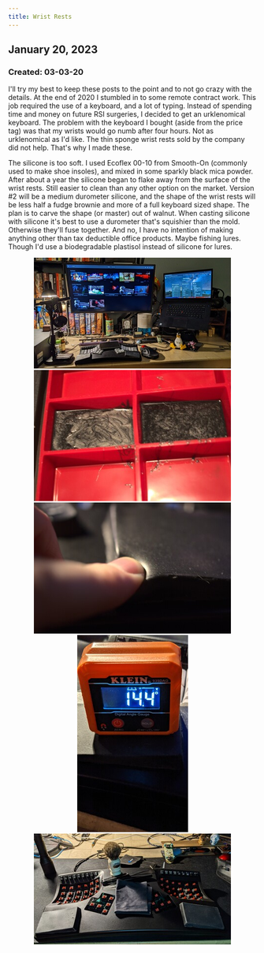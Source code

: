 ```yaml
---
title: Wrist Rests
---
```


## January 20, 2023
### Created: 03-03-20

I'll try my best to keep these posts to the point and to not go crazy with the details. At the end of 2020 I stumbled in to some remote contract work. This job required the use of a keyboard, and a lot of typing. Instead of spending time and money on future RSI surgeries, I decided to get an urklenomical keyboard. The problem with the keyboard I bought (aside from the price tag) was that my wrists would go numb after four hours. Not as urklenomical as I'd like. The thin sponge wrist rests sold by the company did not help. That's why I made these.

The silicone is too soft. I used Ecoflex 00-10 from Smooth-On (commonly used to make shoe insoles), and mixed in some sparkly black mica powder. After about a year the silicone began to flake away from the surface of the wrist rests. Still easier to clean than any other option on the market. Version #2 will be a medium durometer silicone, and the shape of the wrist rests will be less half a fudge brownie and more of a full keyboard sized shape. The plan is to carve the shape (or master) out of walnut. When casting silicone with silicone it's best to use a durometer that's squishier than the mold. Otherwise they'll fuse together. And no, I have no intention of making anything other than tax deductible office products. Maybe fishing lures. Though I'd use a biodegradable plastisol instead of silicone for lures.

<div style="text-align: center;">

![albumimg](/Blog/stuff/images/wrs_wrests_on_keyboard.jpg "Keyboard with wrist rests on my desk")
![albumimg](/Blog/stuff/images/wrs_in_fudge_mold.jpg "Casting silicone with silicone fudge moulds")
![albumimg](/Blog/stuff/images/wrs_squish.jpg "Wrist rest Squish")
![albumimg](/Blog/stuff/images/wrs_overall_angle.jpg "Overall angle with wrest rests on the board")
![albumimg](/Blog/stuff/images/wrs_keyboard_cleaning.jpg "Routine keyboard cleaning")
<br />
